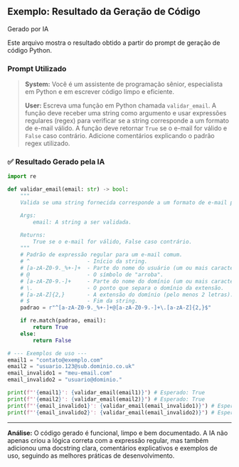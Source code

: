 ## Exemplo: Resultado da Geração de Código

Gerado por IA


Este arquivo mostra o resultado obtido a partir do prompt de geração de código Python.

### Prompt Utilizado
> **System:** Você é um assistente de programação sênior, especialista em Python e em escrever código limpo e eficiente.
>
> **User:** Escreva uma função em Python chamada `validar_email`. A função deve receber uma string como argumento e usar expressões regulares (regex) para verificar se a string corresponde a um formato de e-mail válido. A função deve retornar `True` se o e-mail for válido e `False` caso contrário. Adicione comentários explicando o padrão regex utilizado.

### ✅ Resultado Gerado pela IA

```python
import re

def validar_email(email: str) -> bool:
    """
    Valida se uma string fornecida corresponde a um formato de e-mail padrão.

    Args:
        email: A string a ser validada.

    Returns:
        True se o e-mail for válido, False caso contrário.
    """
    # Padrão de expressão regular para um e-mail comum.
    # ^                  - Início da string.
    # [a-zA-Z0-9._%+-]+  - Parte do nome do usuário (um ou mais caracteres permitidos).
    # @                  - O símbolo de "arroba".
    # [a-zA-Z0-9.-]+     - Parte do nome do domínio (um ou mais caracteres permitidos).
    # \.                 - O ponto que separa o domínio da extensão.
    # [a-zA-Z]{2,}       - A extensão do domínio (pelo menos 2 letras).
    # $                  - Fim da string.
    padrao = r"^[a-zA-Z0-9._%+-]+@[a-zA-Z0-9.-]+\.[a-zA-Z]{2,}$"

    if re.match(padrao, email):
        return True
    else:
        return False

# --- Exemplos de uso ---
email1 = "contato@exemplo.com"
email2 = "usuario.123@sub.dominio.co.uk"
email_invalido1 = "meu-email.com"
email_invalido2 = "usuario@dominio."

print(f"'{email1}': {validar_email(email1)}") # Esperado: True
print(f"'{email2}': {validar_email(email2)}") # Esperado: True
print(f"'{email_invalido1}': {validar_email(email_invalido1)}") # Esperado: False
print(f"'{email_invalido2}': {validar_email(email_invalido2)}") # Esperado: False

```

---
**Análise:** O código gerado é funcional, limpo e bem documentado. A IA não apenas criou a lógica correta com a expressão regular, mas também adicionou uma docstring clara, comentários explicativos e exemplos de uso, seguindo as melhores práticas de desenvolvimento.
